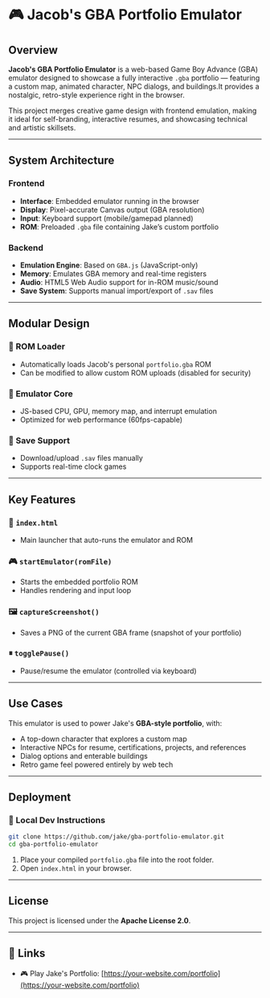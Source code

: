# 🎮 Jacob's GBA Portfolio Emulator

## Overview

**Jacob's GBA Portfolio Emulator** is a web-based Game Boy Advance (GBA) emulator designed to showcase a fully interactive `.gba` portfolio — featuring a custom map, animated character, NPC dialogs, and buildings.It provides a nostalgic, retro-style experience right in the browser.

This project merges creative game design with frontend emulation, making it ideal for self-branding, interactive resumes, and showcasing technical and artistic skillsets.

---

## System Architecture

### Frontend

* **Interface**: Embedded emulator running in the browser
* **Display**: Pixel-accurate Canvas output (GBA resolution)
* **Input**: Keyboard support (mobile/gamepad planned)
* **ROM**: Preloaded `.gba` file containing Jake’s custom portfolio

### Backend

* **Emulation Engine**: Based on `GBA.js` (JavaScript-only)
* **Memory**: Emulates GBA memory and real-time registers
* **Audio**: HTML5 Web Audio support for in-ROM music/sound
* **Save System**: Supports manual import/export of `.sav` files

---

## Modular Design

### 🔹 ROM Loader

* Automatically loads Jacob's personal `portfolio.gba` ROM
* Can be modified to allow custom ROM uploads (disabled for security)

### 🔹 Emulator Core

* JS-based CPU, GPU, memory map, and interrupt emulation
* Optimized for web performance (60fps-capable)

### 🔹 Save Support

* Download/upload `.sav` files manually
* Supports real-time clock games

---

## Key Features

### 🧾 `index.html`

* Main launcher that auto-runs the emulator and ROM

### 🎮 `startEmulator(romFile)`

* Starts the embedded portfolio ROM
* Handles rendering and input loop

### 🖼 `captureScreenshot()`

* Saves a PNG of the current GBA frame (snapshot of your portfolio)

### ⏸ `togglePause()`

* Pause/resume the emulator (controlled via keyboard)

---

## Use Cases

This emulator is used to power Jake's **GBA-style portfolio**, with:

* A top-down character that explores a custom map
* Interactive NPCs for resume, certifications, projects, and references
* Dialog options and enterable buildings
* Retro game feel powered entirely by web tech

---

## Deployment

### 🔧 Local Dev Instructions

```bash
git clone https://github.com/jake/gba-portfolio-emulator.git
cd gba-portfolio-emulator
```

1. Place your compiled `portfolio.gba` file into the root folder.
2. Open `index.html` in your browser.

---
## License

This project is licensed under the **Apache License 2.0**.

---

## 🔗 Links
* 🎮 Play Jake's Portfolio: [https://your-website.com/portfolio](https://your-website.com/portfolio)
